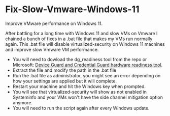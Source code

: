 # Fix-Slow-Vmware-Windows-11

Improve VMware performance on Windows 11.

After battling for a long time with Windows 11 and slow VMs on Vmware I chained a bunch of fixes in a .bat file that makes my VMs run normally again.
This .bat file will disable virtualized-security on Windows 11 machines and improve slow Vmware VM performance.

* You will need to dowload the dg_readiness tool from the repo or Microsoft: [Device Guard and Credential Guard hardware readiness tool](https://download.microsoft.com/download/B/D/8/BD821B1F-05F2-4A7E-AA03-DF6C4F687B07/dgreadiness_v3.6.zip).
* Extract the file and modify the path in the .bat file
* Run the .bat file as administrator, you might see an error depending on how your settings are applied but it will complete.
* Restart your machine and hit the Windows key when prompted. 
* You will see that virtualized-security will show as not enabled in Systeminfo and your VMs won't have the side channel mitigation option anymore.
* You will need to run the script again after every Windows update.
